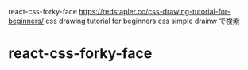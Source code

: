 react-css-forky-face
https://redstapler.co/css-drawing-tutorial-for-beginners/
css drawing tutorial for beginners
css simple drainw
で検索
# react-css-forky-face
